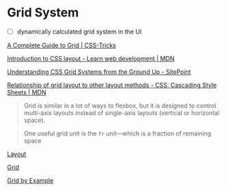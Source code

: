 # Grid System

- [ ]  dynamically calculated grid system in the UI

[A Complete Guide to Grid | CSS-Tricks](https://css-tricks.com/snippets/css/complete-guide-grid/)

[Introduction to CSS layout - Learn web development | MDN](https://developer.mozilla.org/en-US/docs/Learn/CSS/CSS_layout/Introduction#grid_layout)

[Understanding CSS Grid Systems from the Ground Up - SitePoint](https://www.sitepoint.com/understanding-css-grid-systems/)

[Relationship of grid layout to other layout methods - CSS: Cascading Style Sheets | MDN](https://developer.mozilla.org/en-US/docs/Web/CSS/CSS_Grid_Layout/Relationship_of_Grid_Layout)

> Grid is similar in a lot of ways to flexbox, but it is designed to control multi-axis layouts instead of single-axis layouts (vertical or horizontal space).

> One useful grid unit is the `fr` unit—which is a fraction of remaining space

[Layout](https://web.dev/learn/css/layout/#grid)

[Grid](https://web.dev/learn/css/grid/)

[Grid by Example](https://gridbyexample.com/)